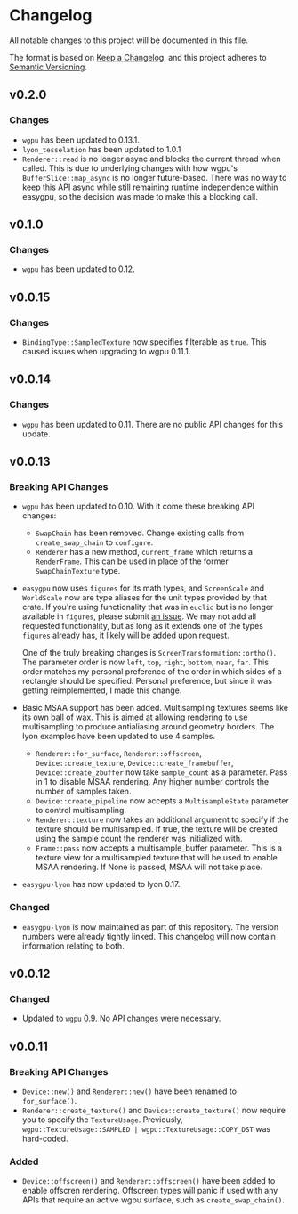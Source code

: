# Changelog

All notable changes to this project will be documented in this file.

The format is based on [Keep a Changelog](https://keepachangelog.com/en/1.0.0/),
and this project adheres to [Semantic Versioning](https://semver.org/spec/v2.0.0.html).

## v0.2.0

### Changes

- `wgpu` has been updated to 0.13.1.
- `lyon_tesselation` has been updated to 1.0.1
- `Renderer::read` is no longer async and blocks the current thread when called.
  This is due to underlying changes with how wgpu's `BufferSlice::map_async` is
  no longer future-based. There was no way to keep this API async while still
  remaining runtime independence within easygpu, so the decision was made to
  make this a blocking call.

## v0.1.0

### Changes

- `wgpu` has been updated to 0.12.

## v0.0.15

### Changes

- `BindingType::SampledTexture` now specifies filterable as `true`. This caused
  issues when upgrading to wgpu 0.11.1.

## v0.0.14

### Changes

- `wgpu` has been updated to 0.11. There are no public API changes for this
  update.

## v0.0.13

### Breaking API Changes

- `wgpu` has been updated to 0.10. With it come these breaking API changes:
  - `SwapChain` has been removed. Change existing calls from `create_swap_chain` to `configure`.
  - `Renderer` has a new method, `current_frame` which returns a `RenderFrame`. This can be used in place of the former `SwapChainTexture` type.
- `easygpu` now uses `figures` for its math types, and `ScreenScale` and
  `WorldScale` now are type aliases for the unit types provided by that crate.
  If you're using functionality that was in `euclid` but is no longer available
  in `figures`, please submit [an
  issue](https://github.com/khonsulabs/figures/issues). We may not add all
  requested functionality, but as long as it extends one of the types `figures`
  already has, it likely will be added upon request.

  One of the truly breaking changes is `ScreenTransformation::ortho()`. The
  parameter order is now `left`, `top`, `right`, `bottom`, `near`, `far`. This
  order matches my personal preference of the order in which sides of a
  rectangle should be specified. Personal preference, but since it was getting
  reimplemented, I made this change.
- Basic MSAA support has been added. Multisampling textures seems like its own ball of wax. This is aimed at allowing rendering to use multisampling to produce antialiasing around geometry borders. The lyon examples have been updated to use 4 samples.
  - `Renderer::for_surface`, `Renderer::offscreen`, `Device::create_texture`, `Device::create_framebuffer`, `Device::create_zbuffer` now take `sample_count` as a parameter. Pass in 1 to disable MSAA rendering. Any higher number controls the number of samples taken.
  - `Device::create_pipeline` now accepts a `MultisampleState` parameter to control multisampling.
  - `Renderer::texture` now takes an additional argument to specify if the texture should be multisampled. If true, the texture will be created using the sample count the renderer was initialized with.
  - `Frame::pass` now accepts a multisample_buffer parameter. This is a texture view for a multisampled texture that will be used to enable MSAA rendering. If None is passed, MSAA will not take place.
- `easygpu-lyon` has now updated to lyon 0.17.

### Changed

- `easygpu-lyon` is now maintained as part of this repository. The version
  numbers were already tightly linked. This changelog will now contain
  information relating to both.

## v0.0.12

### Changed

- Updated to `wgpu` 0.9. No API changes were necessary.

## v0.0.11

### Breaking API Changes

- `Device::new()` and `Renderer::new()` have been renamed to `for_surface()`.
- `Renderer::create_texture()` and `Device::create_texture()` now require you to specify the `TextureUsage`. Previously, `wgpu::TextureUsage::SAMPLED | wgpu::TextureUsage::COPY_DST` was hard-coded.

### Added

- `Device::offscreen()` and `Renderer::offscreen()` have been added to enable offscren rendering. Offscreen types will panic if used with any APIs that require an active wgpu surface, such as `create_swap_chain()`.
